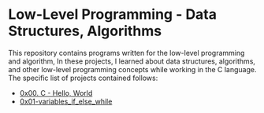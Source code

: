# Low-Level Programming - Data Structures, Algorithms

This repository contains programs written for the low-level programming and algorithm, In these projects, I learned about data structures, algorithms, and other low-level programming concepts while working in the C language. The specific list of projects contained follows:

+ [0x00. C - Hello, World](https://github.com/BigGtpoint/alx-low_level_programming/tree/main/0x00-hello_world)
+ [0x01-variables_if_else_while](https://github.com/BigGtpoint/alx-low_level_programming/tree/main/0x01-variables_if_else_while)
